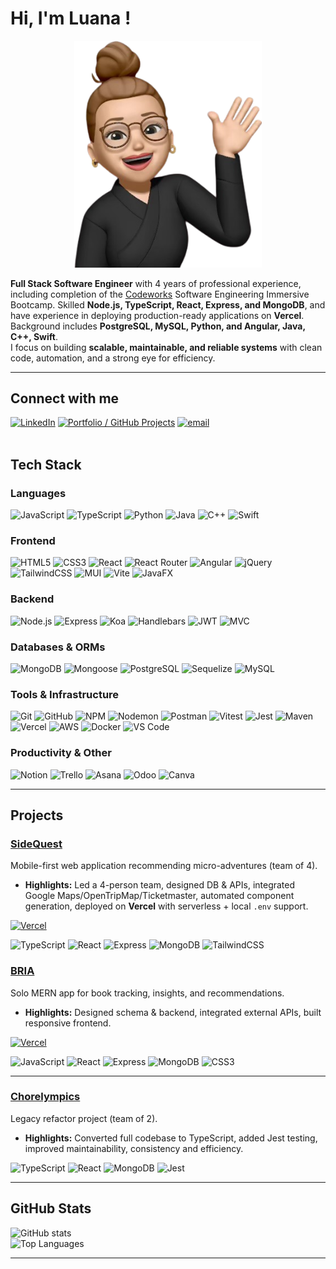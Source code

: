 # Hi, I'm Luana !
<p align="center">
  <img src="luana.png" alt="Luana memoji" width="300">
</p>

**Full Stack Software Engineer** with 4 years of professional experience, including completion of the [Codeworks](https://codeworks.me/) Software Engineering Immersive Bootcamp. Skilled **Node.js, TypeScript, React, Express, and MongoDB**, and have experience in deploying production-ready applications on **Vercel**. Background includes **PostgreSQL, MySQL, Python, and Angular, Java, C++, Swift**.  
I focus on building **scalable, maintainable, and reliable systems** with clean code, automation, and a strong eye for efficiency.  

---

## Connect with me  

[![LinkedIn](https://img.shields.io/badge/LinkedIn-%230077B5.svg?style=flat&logo=linkedin&logoColor=white)](https://www.linkedin.com/in/luanadefourny/)
[![Portfolio / GitHub Projects](https://img.shields.io/badge/GitHub-100000?style=flat&logo=github&logoColor=white)](https://github.com/luanadefourny)
[![email](https://img.shields.io/badge/Email-D14836?style=flat&logo=gmail&logoColor=white)](mailto:luanadefourny@gmail.com) <br><br>

## Tech Stack  

### Languages  
![JavaScript](https://img.shields.io/badge/JavaScript-F7DF1E?style=flat&logo=javascript&logoColor=black) ![TypeScript](https://img.shields.io/badge/TypeScript-3178C6?style=flat&logo=typescript&logoColor=white) ![Python](https://img.shields.io/badge/Python-3776AB?style=flat&logo=python&logoColor=white) ![Java](https://img.shields.io/badge/Java-007396?style=flat&logo=java&logoColor=white) ![C++](https://img.shields.io/badge/C++-00599C?style=flat&logo=c%2B%2B&logoColor=white) ![Swift](https://img.shields.io/badge/Swift-FA7343?style=flat&logo=swift&logoColor=white)  

### Frontend  
![HTML5](https://img.shields.io/badge/HTML5-E34F26?style=flat&logo=html5&logoColor=white) ![CSS3](https://img.shields.io/badge/CSS3-1572B6?style=flat&logo=css3&logoColor=white) ![React](https://img.shields.io/badge/React-20232A?style=flat&logo=react&logoColor=61DAFB) ![React Router](https://img.shields.io/badge/React_Router-CA4245?style=flat&logo=react-router&logoColor=white) ![Angular](https://img.shields.io/badge/Angular-DD0031?style=flat&logo=angular&logoColor=white) ![jQuery](https://img.shields.io/badge/jQuery-0769AD?style=flat&logo=jquery&logoColor=white) ![TailwindCSS](https://img.shields.io/badge/Tailwind_CSS-38B2AC?style=flat&logo=tailwind-css&logoColor=white) ![MUI](https://img.shields.io/badge/MUI-007FFF?style=flat&logo=mui&logoColor=white) ![Vite](https://img.shields.io/badge/Vite-646CFF?style=flat&logo=vite&logoColor=white) ![JavaFX](https://img.shields.io/badge/JavaFX-007396?style=flat&logo=java&logoColor=white)  

### Backend  
![Node.js](https://img.shields.io/badge/Node.js-339933?style=flat&logo=node.js&logoColor=white) ![Express](https://img.shields.io/badge/Express-000000?style=flat&logo=express&logoColor=white) ![Koa](https://img.shields.io/badge/Koa-333333?style=flat&logo=koa&logoColor=white) ![Handlebars](https://img.shields.io/badge/Handlebars.js-f0772b?style=flat&logo=handlebarsdotjs&logoColor=white) ![JWT](https://img.shields.io/badge/JWT-000000?style=flat&logo=jsonwebtokens&logoColor=white) ![MVC](https://img.shields.io/badge/MVC-5C2D91?style=flat&logo=.net&logoColor=white)  

### Databases & ORMs  
![MongoDB](https://img.shields.io/badge/MongoDB-47A248?style=flat&logo=mongodb&logoColor=white) ![Mongoose](https://img.shields.io/badge/Mongoose-880000?style=flat&logo=mongoose&logoColor=white) ![PostgreSQL](https://img.shields.io/badge/PostgreSQL-336791?style=flat&logo=postgresql&logoColor=white) ![Sequelize](https://img.shields.io/badge/Sequelize-52B0E7?style=flat&logo=sequelize&logoColor=white) ![MySQL](https://img.shields.io/badge/MySQL-4479A1?style=flat&logo=mysql&logoColor=white)  

### Tools & Infrastructure  
![Git](https://img.shields.io/badge/Git-F05033?style=flat&logo=git&logoColor=white) ![GitHub](https://img.shields.io/badge/GitHub-181717?style=flat&logo=github&logoColor=white) ![NPM](https://img.shields.io/badge/NPM-CB3837?style=flat&logo=npm&logoColor=white) ![Nodemon](https://img.shields.io/badge/Nodemon-76D04B?style=flat&logo=nodemon&logoColor=white) ![Postman](https://img.shields.io/badge/Postman-FF6C37?style=flat&logo=postman&logoColor=white) ![Vitest](https://img.shields.io/badge/Vitest-6E9F18?style=flat&logo=vitest&logoColor=white) ![Jest](https://img.shields.io/badge/Jest-C21325?style=flat&logo=jest&logoColor=white) ![Maven](https://img.shields.io/badge/Apache_Maven-C71A36?style=flat&logo=apachemaven&logoColor=white) ![Vercel](https://img.shields.io/badge/Vercel-000000?style=flat&logo=vercel&logoColor=white) ![AWS](https://img.shields.io/badge/AWS-232F3E?style=flat&logo=amazon-aws&logoColor=white) ![Docker](https://img.shields.io/badge/Docker-2496ED?style=flat&logo=docker&logoColor=white) ![VS Code](https://img.shields.io/badge/VS%20Code-0078d7?style=flat&logo=visual-studio-code&logoColor=white)  

### Productivity & Other  
![Notion](https://img.shields.io/badge/Notion-000000?style=flat&logo=notion&logoColor=white) ![Trello](https://img.shields.io/badge/Trello-026AA7?style=flat&logo=trello&logoColor=white) ![Asana](https://img.shields.io/badge/Asana-F06A6A?style=flat&logo=asana&logoColor=white) ![Odoo](https://img.shields.io/badge/Odoo-714B67?style=flat&logo=odoo&logoColor=white) ![Canva](https://img.shields.io/badge/Canva-00C4CC?style=flat&logo=canva&logoColor=white)  

---

## Projects  

### **[SideQuest](https://github.com/luanadefourny/sidequest)**  
Mobile-first web application recommending micro-adventures (team of 4).  
- **Highlights:** Led a 4-person team, designed DB & APIs, integrated Google Maps/OpenTripMap/Ticketmaster, automated component generation, deployed on **Vercel** with serverless + local `.env` support.
  
[![Vercel](https://img.shields.io/badge/Live%20Demo-000000?style=flat&logo=vercel&logoColor=white)](#)

![TypeScript](https://img.shields.io/badge/TypeScript-3178C6?style=flat&logo=typescript&logoColor=white) ![React](https://img.shields.io/badge/React-20232A?style=flat&logo=react&logoColor=61DAFB) ![Express](https://img.shields.io/badge/Express-000000?style=flat&logo=express&logoColor=white) ![MongoDB](https://img.shields.io/badge/MongoDB-47A248?style=flat&logo=mongodb&logoColor=white) ![TailwindCSS](https://img.shields.io/badge/TailwindCSS-38B2AC?style=flat&logo=tailwind-css&logoColor=white)  
### **[BRIA](https://github.com/luanadefourny/bria)**   
Solo MERN app for book tracking, insights, and recommendations.  
- **Highlights:** Designed schema & backend, integrated external APIs, built responsive frontend.  
  
[![Vercel](https://img.shields.io/badge/Live%20Demo-000000?style=flat&logo=vercel&logoColor=white)](#)  

![JavaScript](https://img.shields.io/badge/JavaScript-F7DF1E?style=flat&logo=javascript&logoColor=black) ![React](https://img.shields.io/badge/React-20232A?style=flat&logo=react&logoColor=61DAFB) ![Express](https://img.shields.io/badge/Express-000000?style=flat&logo=express&logoColor=white) ![MongoDB](https://img.shields.io/badge/MongoDB-47A248?style=flat&logo=mongodb&logoColor=white)  ![CSS3](https://img.shields.io/badge/CSS3-1572B6?style=flat&logo=css3&logoColor=white)

---

### **[Chorelympics](https://github.com/theocr301/Chorelympics)** 
Legacy refactor project (team of 2).  
- **Highlights:** Converted full codebase to TypeScript, added Jest testing, improved maintainability, consistency and efficiency.  
 
![TypeScript](https://img.shields.io/badge/TypeScript-3178C6?style=flat&logo=typescript&logoColor=white) ![React](https://img.shields.io/badge/React-20232A?style=flat&logo=react&logoColor=61DAFB) ![MongoDB](https://img.shields.io/badge/MongoDB-47A248?style=flat&logo=mongodb&logoColor=white) ![Jest](https://img.shields.io/badge/Jest-C21325?style=flat&logo=jest&logoColor=white)   

---

## GitHub Stats  

![GitHub stats](https://github-readme-stats.vercel.app/api?username=luanadefourny&show_icons=true&theme=default)  
![Top Languages](https://github-readme-stats.vercel.app/api/top-langs/?username=luanadefourny&layout=compact)  

---


<!--
**luanadefourny/luanadefourny** is a ✨ _special_ ✨ repository because its `README.md` (this file) appears on your GitHub profile.

Here are some ideas to get you started:

- 🔭 I’m currently working on ...
- 🌱 I’m currently learning ...
- 👯 I’m looking to collaborate on ...
- 🤔 I’m looking for help with ...
- 💬 Ask me about ...
- 📫 How to reach me: ...
- 😄 Pronouns: ...
- ⚡ Fun fact: ...
-->
